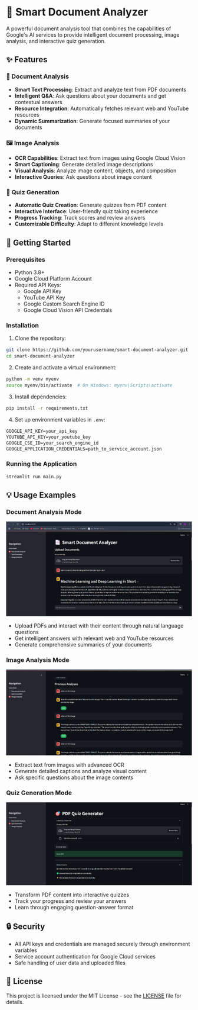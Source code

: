 # 🤖 Smart Document Analyzer

A powerful document analysis tool that combines the capabilities of Google's AI services to provide intelligent document processing, image analysis, and interactive quiz generation.


## ✨ Features

### 📑 Document Analysis
- **Smart Text Processing**: Extract and analyze text from PDF documents
- **Intelligent Q&A**: Ask questions about your documents and get contextual answers
- **Resource Integration**: Automatically fetches relevant web and YouTube resources
- **Dynamic Summarization**: Generate focused summaries of your documents

### 🖼️ Image Analysis
- **OCR Capabilities**: Extract text from images using Google Cloud Vision
- **Smart Captioning**: Generate detailed image descriptions
- **Visual Analysis**: Analyze image content, objects, and composition
- **Interactive Queries**: Ask questions about image content

### 🎯 Quiz Generation
- **Automatic Quiz Creation**: Generate quizzes from PDF content
- **Interactive Interface**: User-friendly quiz taking experience
- **Progress Tracking**: Track scores and review answers
- **Customizable Difficulty**: Adapt to different knowledge levels

## 🚀 Getting Started

### Prerequisites
- Python 3.8+
- Google Cloud Platform Account
- Required API Keys:
  - Google API Key
  - YouTube API Key
  - Google Custom Search Engine ID
  - Google Cloud Vision API Credentials

### Installation

1. Clone the repository:
```bash
git clone https://github.com/yourusername/smart-document-analyzer.git
cd smart-document-analyzer
```

2. Create and activate a virtual environment:
```bash
python -m venv myenv
source myenv/bin/activate  # On Windows: myenv\Scripts\activate
```

3. Install dependencies:
```bash
pip install -r requirements.txt
```

4. Set up environment variables in `.env`:
```env
GOOGLE_API_KEY=your_api_key
YOUTUBE_API_KEY=your_youtube_key
GOOGLE_CSE_ID=your_search_engine_id
GOOGLE_APPLICATION_CREDENTIALS=path_to_service_account.json
```

### Running the Application

```bash
streamlit run main.py
```



## 💡 Usage Examples

### Document Analysis Mode
![Document Analysis Mode](assets\document_analysis.png)
- Upload PDFs and interact with their content through natural language questions
- Get intelligent answers with relevant web and YouTube resources
- Generate comprehensive summaries of your documents

### Image Analysis Mode
![Image Analysis Mode](assets\Image_analysis.png)
- Extract text from images with advanced OCR
- Generate detailed captions and analyze visual content
- Ask specific questions about the image contents

### Quiz Generation Mode
![Quiz Generation Mode](assets\quiz_generator.png)
- Transform PDF content into interactive quizzes
- Track your progress and review your answers
- Learn through engaging question-answer format

## 🔒 Security

- All API keys and credentials are managed securely through environment variables
- Service account authentication for Google Cloud services
- Safe handling of user data and uploaded files



## 📝 License

This project is licensed under the MIT License - see the [LICENSE](LICENSE) file for details.

